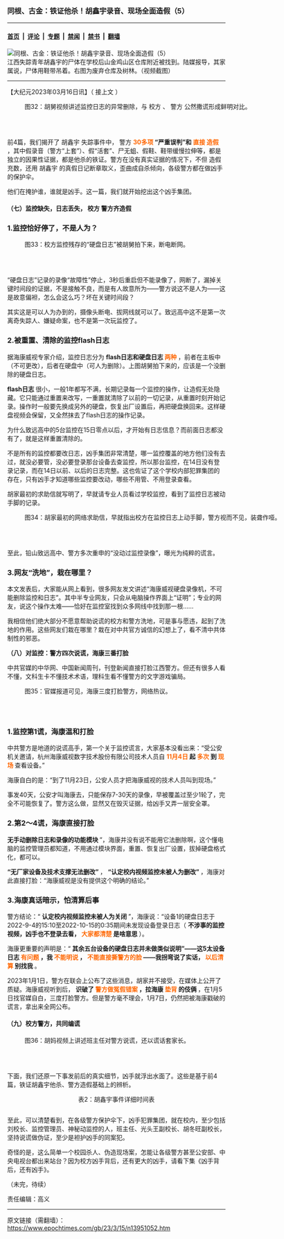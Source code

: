 ### 同根、古金：铁证他杀！胡鑫宇录音、现场全面造假（5）

---

#### [首页](../../../..?n13951052) &nbsp;|&nbsp; [评论](../../../../../epoch-comment?n13951052) &nbsp;|&nbsp; [专题](../../../../../epoch-special?n13951052) &nbsp;|&nbsp; [禁闻](../../../../../epoch-news?n13951052) &nbsp;|&nbsp; [禁书](../../../../../books?n13951052) &nbsp;|&nbsp; [翻墙](https://github.com/gfw-breaker/nogfw/blob/master/README.md?n13951052)


<div><img alt="同根、古金：铁证他杀！胡鑫宇录音、现场全面造假（5）" class="attachment-djy_600_400 size-djy_600_400 wp-post-image" src="https://i.epochtimes.com/assets/uploads/2023/01/id13918617-0130-04-600x400.png"/>
<div class="caption">
 江西失踪青年胡鑫宇的尸体在学校后山金鸡山区仓库附近被找到。陆媒报导，其家属说，尸体用鞋带吊着。右图为废弃仓库及树林。（视频截图）
</div></div><hr/><div class="post_content" id="artbody" itemprop="articleBody">
 <!-- article content begin -->
 <p>
  【大纪元2023年03月16日讯】（
  <ok href="https://www.epochtimes.com/gb/23/3/14/n13949761.htm">
   接上文
  </ok>
  ）
 </p>
 <figure aria-describedby="caption-attachment-13951768" class="wp-caption aligncenter" id="attachment_13951768" style="width: 600px">
  <ok href="https://i.epochtimes.com/assets/uploads/2023/03/id13951768-2023-03-15_143038.jpg" target="_blank">
   <img alt="" class="size-large wp-image-13951768" src="https://i.epochtimes.com/assets/uploads/2023/03/id13951768-2023-03-15_143038-600x477.jpg"/>
  </ok>
  <br/><figcaption class="wp-caption-text" id="caption-attachment-13951768">
   图32：胡舅视频讲述监控日志的异常删除，与
   <ok href="https://www.epochtimes.com/gb/tag/%E6%A0%A1%E6%96%B9.html">
    校方
   </ok>
   、
   <ok href="https://www.epochtimes.com/gb/tag/%E8%AD%A6%E6%96%B9.html">
    警方
   </ok>
   公然撒谎形成鲜明对比。
  </figcaption><br/>
 </figure><br/>
 <p>
  前4篇，我们揭开了
  <ok href="https://www.epochtimes.com/gb/tag/%E8%83%A1%E9%91%AB%E5%AE%87.html">
   胡鑫宇
  </ok>
  失踪事件中，
  <ok href="https://www.epochtimes.com/gb/tag/%E8%AD%A6%E6%96%B9.html">
   警方
  </ok>
  <strong>
   <span style="color: #ff6600;">
    30多项
   </span>
   “严重误判”和
   <span style="color: #ff6600;">
    直接
    <ok href="https://www.epochtimes.com/gb/tag/%E9%80%A0%E5%81%87.html">
     造假
    </ok>
   </span>
  </strong>
  ，其中假录音（警方“上套”）、假“活套”、尸无蛆、假鞋、鞋带缓慢拉伸等，都是独立的因果性证据，都是他杀的铁证。警方在没有真实证据的情况下，不但
  <ok href="https://www.epochtimes.com/gb/tag/%E9%80%A0%E5%81%87.html">
   造假
  </ok>
  充数，还用
  <ok href="https://www.epochtimes.com/gb/tag/%E8%83%A1%E9%91%AB%E5%AE%87.html">
   胡鑫宇
  </ok>
  的真假日记断章取义，歪曲成自杀倾向，各级警方都在做凶手的保护伞。
 </p>
 <p>
  他们在掩护谁，谁就是凶手。这一篇，我们就开始挖出这个凶手集团。
 </p>
 <h4>
  （七）监控缺失，日志丢失，
  <ok href="https://www.epochtimes.com/gb/tag/%E6%A0%A1%E6%96%B9.html">
   校方
  </ok>
  警方齐造假
 </h4>
 <h3>
  <strong>
   1.监控恰好停了，不是人为？
  </strong>
 </h3>
 <figure aria-describedby="caption-attachment-13951062" class="wp-caption aligncenter" id="attachment_13951062" style="width: 502px">
  <ok href="https://i.epochtimes.com/assets/uploads/2023/03/id13951062-2023-03-15_141148.jpg" target="_blank">
   <img alt="" class="size-full wp-image-13951062" src="https://i.epochtimes.com/assets/uploads/2023/03/id13951062-2023-03-15_141148.jpg"/>
  </ok>
  <br/><figcaption class="wp-caption-text" id="caption-attachment-13951062">
   图33：校方监控残存的“硬盘日志”被胡舅拍下来，断电断网。
  </figcaption><br/>
 </figure><br/>
 <p>
  “硬盘日志”记录的录像“故障性”停止，3秒后重启但不能录像了，网断了，漏掉关键时间段的证据，不是接触不良，而是有人故意所为——警方说这不是人为——这是故意偏袒，怎么会这么巧？坏在关键时间段？
 </p>
 <p>
  其实这是可以人为办到的，摄像头断电、拔网线就可以了。致远高中这不是第一次离奇失踪人、嫌疑命案，也不是第一次玩监控了。
 </p>
 <h3>
  2.被重置、清除的监控flash日志
 </h3>
 <p>
  据海康威视专家介绍，监控日志分为
  <strong>
   flash日志和硬盘日志
   <span style="color: #ff6600;">
    两种
   </span>
  </strong>
  ，前者在主板中（不可更改），后者在硬盘中（可人为删除）。上图胡舅拍下来的，应该是一个没删除的硬盘日志。
 </p>
 <p>
  <strong>
   flash日志
  </strong>
  很小，一般1年都写不满，长期记录每一个监控的操作，让造假无处隐藏。它只能通过重置来改写，一重置就清除了以前的一切记录，从重置时刻开始记录。操作时一般要先换成另外的硬盘，恢复出厂设置后，再把硬盘换回来。这样硬盘视频会保留，又全然抹去了flash日志的操作记录。
 </p>
 <p>
  为什么致远高中的5台监控在15日零点以后，才开始有日志信息？而前面日志都没有了，就是这样重置清除的。
 </p>
 <p>
  不是所有的监控都要改日志，凶手集团非常清楚，哪一监控覆盖的地方他们没有去过，就没必要管，没必要登录那台设备去查监控，所以那台监控，在14日没有登录记录，而在14日以前、以后的日志完整。这也佐证了这个学校内部犯罪集团的存在，只有凶手才知道哪些监控要改动，哪些不用管、不用登录查看。
 </p>
 <p>
  胡家最初的求助信就写明了，早就请专业人员看过学校监控，看到了监控日志被动手脚的记录。
 </p>
 <figure aria-describedby="caption-attachment-13951078" class="wp-caption aligncenter" id="attachment_13951078" style="width: 600px">
  <ok href="https://i.epochtimes.com/assets/uploads/2023/03/id13951078-2023-03-15_143716.jpg" target="_blank">
   <img alt="" class="size-large wp-image-13951078" src="https://i.epochtimes.com/assets/uploads/2023/03/id13951078-2023-03-15_143716-600x478.jpg"/>
  </ok>
  <br/><figcaption class="wp-caption-text" id="caption-attachment-13951078">
   图34：胡家最初的网络求助信，早就指出校方在监控日志上动手脚，警方视而不见，装聋作哑。
  </figcaption><br/>
 </figure><br/>
 <p>
  至此，铅山致远高中、警方多次重申的“没动过监控录像”，曝光为纯粹的谎言。
 </p>
 <h3>
  <strong>
   3.网友“洗地”，栽在哪里？
  </strong>
 </h3>
 <p>
  本文发表后，大家能从网上看到，很多网友发文讲述“海康威视硬盘录像机，不可能删除监控和日志”。其中半专业网友，只会从电脑操作界面上“证明”；专业的网友，说这个操作太难——恰好在监控室找到众多网线中找到那一根……
 </p>
 <p>
  我相信他们绝大部分不愿意帮助说谎的校方和警方洗地，可是事与愿违，起到了洗地的作用。这些网友们栽在哪里？栽在对中共官方诚信的幻想上了，看不清中共体制性的邪恶。
 </p>
 <p>
  <strong>
   （八）对监控：警方四次说谎，海康三番打脸
  </strong>
 </p>
 <p>
  中共官媒的中华网、中国新闻周刊，刊登新闻直接打脸江西警方。但还有很多人看不懂，文科生卡不懂技术术语，理科生看不懂警方的文字游戏骗局。
 </p>
 <figure aria-describedby="caption-attachment-13951081" class="wp-caption aligncenter" id="attachment_13951081" style="width: 600px">
  <ok href="https://i.epochtimes.com/assets/uploads/2023/03/id13951081-2023-03-15_144132.jpg" target="_blank">
   <img alt="" class="size-large wp-image-13951081" src="https://i.epochtimes.com/assets/uploads/2023/03/id13951081-2023-03-15_144132-600x443.jpg"/>
  </ok>
  <br/><figcaption class="wp-caption-text" id="caption-attachment-13951081">
   图35：官媒报道可见，海康三度打脸警方，网络热议。
  </figcaption><br/>
 </figure><br/>
 <h3>
  1.监控第1谎，海康温和打脸
 </h3>
 <p>
  中共警方是地道的说谎高手，第一个关于监控谎言，大家基本没看出来：“受公安机关邀请，杭州海康威视数字技术股份有限公司技术人员自
  <strong>
   <span style="color: #ff6600;">
    11月4日
   </span>
   起
   <span style="color: #ff6600;">
    多次
   </span>
   到
   <span style="color: #ff6600;">
    现场
   </span>
  </strong>
  查看设备。”
 </p>
 <p>
  海康自白的是：“到了11月23日，公安人员才把海康威视的技术人员叫到现场。”
 </p>
 <p>
  事发40天，公安才叫海康去，只能保存7-30天的录像，早被覆盖过至少1轮了，完全不可能恢复了。警方这么做，显然又在毁灭证据，给凶手又弄一层安全罩。
 </p>
 <h3>
  2.第2～4谎，海康直接打脸
 </h3>
 <p>
  <strong>
   无手动删除日志和录像的功能模块
  </strong>
  ”，海康并没有说不能用它法删除啊，这个懂电脑的监控管理员都知道，不用通过模块界面，重置、恢复出厂设置，拔掉硬盘格式化，都可以。
 </p>
 <p>
  <strong>
   “无厂家设备及技术支撑无法删改”
  </strong>
  ，
  <strong>
   “认定校内视频监控未被人为删改”
  </strong>
  ，海康对此直接打脸：“海康威视是没有提供这个明确的结论。”
 </p>
 <h3>
  3.海康真话暗示，怕清算后事
 </h3>
 <p>
  警方结论：“
  <strong>
   认定校内视频监控未被人为关闭
  </strong>
  ”，海康说：“设备1的硬盘日志于2022-9-4的15:10至2022-10-15的0:35期间未发现设备登录日志（
  <strong>
   不涉事的监控视频，凶手也不登录去看，
   <span style="color: #ff6600;">
    大家都清楚
   </span>
   是啥意思
  </strong>
  ）。
 </p>
 <p>
  海康更重要的声明是：“
  <strong>
   其余五台设备的硬盘日志并未做类似说明”——这5太设备日志
   <span style="color: #ff6600;">
    有问题
   </span>
   ，我
   <span style="color: #ff6600;">
    不能明说
   </span>
   ，
   <span style="color: #ff6600;">
    不能直接撕警方的脸
   </span>
   ——我拐弯说了实话，
   <span style="color: #ff6600;">
    以后清算
   </span>
   别找我
  </strong>
  。
 </p>
 <p>
  2023年1月1日，警方在联会上公布了这些消息，胡家并不接受，在媒体上公开了质疑。海康威视听到后，
  <strong>
   识破了
   <span style="color: #ff6600;">
    警方做冤假错案
   </span>
   ，拉海康
   <span style="color: #ff6600;">
    垫背
   </span>
   的伎俩
  </strong>
  ，在1月5日找官媒自白，三度打脸警方。但是警方毫不理会，1月7日，仍然把被海康戳破的谎言，拿出来全网公布。
 </p>
 <h4>
  （九）校方警方，共同编谎
 </h4>
 <figure aria-describedby="caption-attachment-13951099" class="wp-caption aligncenter" id="attachment_13951099" style="width: 600px">
  <ok href="https://i.epochtimes.com/assets/uploads/2023/03/id13951099-2023-03-15_151813.jpg" target="_blank">
   <img alt="" class="size-large wp-image-13951099" src="https://i.epochtimes.com/assets/uploads/2023/03/id13951099-2023-03-15_151813-600x559.jpg"/>
  </ok>
  <br/><figcaption class="wp-caption-text" id="caption-attachment-13951099">
   图36：胡妈视频上讲述班主任对警方说谎，还以谎话套家长。
  </figcaption><br/>
 </figure><br/>
 <p>
  下面，我们还原一下事发前后的真实细节，凶手就浮出水面了。这些是基于前4篇，铁证胡鑫宇他杀、警方造假基础上的辨析。
 </p>
 <p style="text-align: center;">
  表2：胡鑫宇事件详细时间表
 </p>
 <p style="text-align: center;">
  <ok href="https://i.epochtimes.com/assets/uploads/2023/03/id13951824-Huxingyu2.jpg">
   <img alt="" class="alignnone wp-image-13951824" src="https://i.epochtimes.com/assets/uploads/2023/03/id13951824-Huxingyu2-600x1696.jpg"/>
  </ok>
 </p>
 <p>
  至此，可以清楚看到，在各级警方保护伞下，凶手犯罪集团，就在校内，至少包括刘校长、监控管理员、神秘动监控的人，班主任、光头王副校长、胡冬旺副校长，坚持说谎做伪证，至少是袒护凶手的同案犯。
 </p>
 <p>
  奇怪的是，这么简单一个校园杀人、伪造现场案，怎能让各级警方甚至公安部、中央电视台都出来站台？因为校方凶手背后，还有更大的凶手，请看下集《凶手背后，还有凶手》。
 </p>
 <p>
  （未完，待续）
 </p>
 <p>
  责任编辑：高义
 </p>
 <!-- article content end -->
 <div id="below_article_ad">
 </div>
</div>


---

原文链接（需翻墙）：https://www.epochtimes.com/gb/23/3/15/n13951052.htm